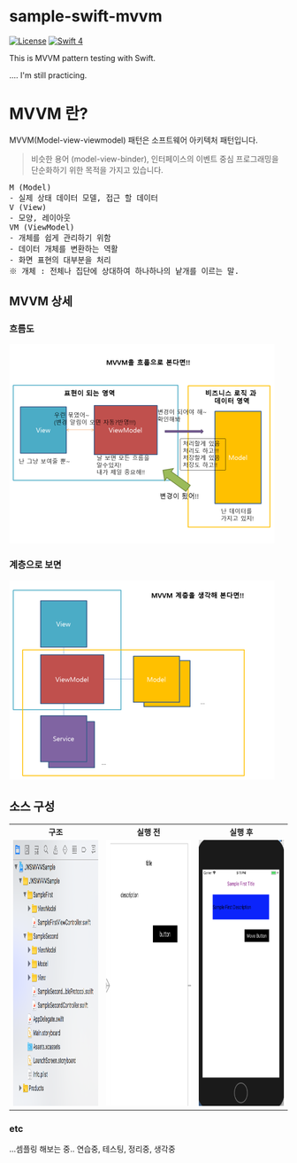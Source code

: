 # sample-swift-mvvm
[![License](http://img.shields.io/badge/License-MIT-green.svg?style=flat)](https://github.com/clintjang/JWSBoltsSwiftSample/blob/master/LICENSE) [![Swift 4](https://img.shields.io/badge/swift-4.0-orange.svg?style=flat)](https://swift.org) 

This is MVVM pattern testing with Swift.

.... I'm still practicing.


# MVVM 란?
MVVM(Model-view-viewmodel) 패턴은 소프트웨어 아키텍처 패턴입니다.
> 비슷한 용어 (model-view-binder), 인터페이스의 이벤트 중심 프로그래밍을 단순화하기 위한 목적을 가지고 있습니다.

<pre>
M (Model)
- 실제 상태 데이터 모델, 접근 할 데이터
V (View)
- 모양, 레이아웃
VM (ViewModel)
- 개체를 쉽게 관리하기 위함
- 데이터 개체를 변환하는 역활
- 화면 표현의 대부분을 처리
※ 개체 : 전체나 집단에 상대하여 하나하나의 낱개를 이르는 말.
</pre>

## MVVM 상세
### 흐름도
<img width="480" height="360" src="/Image/mvvm흐름도임.png"></img>

### 계층으로 보면
<img width="480" height="360" src="/Image/mvvm계층도임.png"></img>

## 소스 구성
<table style="width:100%">
  <tr>
	<th>구조</th> 
    <th>실행 전</th>
    <th>실행 후</th> 
  </tr>
  <tr>
  	<td><img width="268" height="480" src="/Image/structure_00.png"></img></td>
    <td><img width="268" height="480" src="/Image/run_00.png"></img></td>
    <td><img width="268" height="480" src="/Image/run_01.png"></img></td> 
  </tr>
</table>

### etc
...셈플링 해보는 중.. 연습중, 테스팅, 정리중, 생각중